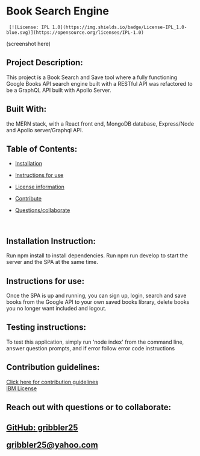 # Book Search Engine

     [![License: IPL 1.0](https://img.shields.io/badge/License-IPL_1.0-blue.svg)](https://opensource.org/licenses/IPL-1.0)

(screenshot here)

## Project Description:

This project is a Book Search and Save tool where a fully functioning Google Books API search engine built with a RESTful API was refactored to be a GraphQL API built with Apollo Server.
</br>

## Built With:

the MERN stack, with a React front end, MongoDB database, Express/Node and Apollo server/Graphql API.

## Table of Contents:

- <a href="#install">Installation</a>

- <a href="#inst">Instructions for use</a>

- <a href="#cont">License information</a>

- <a href="#cont">Contribute</a>

- <a href="#coll">Questions/collaborate </a>

 </br>

<h2 id="install"> Installation Instruction:</h2>
  Run npm install to install dependencies.
Run npm run develop to start the server and the SPA at the same time.

  </br>
  <h2 id="inst"> Instructions for use:</h2>
 Once the SPA is up and running, you can sign up, login, search and save books from the Google API to your own saved books library, delete books you no longer want included and logout.
  </br>

  <h2 id="test"> Testing instructions:</h2>
  To test this application, simply run 'node index' from the command line, answer question prompts, and if error follow error code instructions

  </br>

 <h2 id="cont"> Contribution guidelines:</h2>
  <a href="https://www.contributor-covenant.org">  Click here for contribution guidelines </a>
  </br>
  <a href="https://opensource.org/licenses/IPL-1.0">IBM License</a>
  
  </br>

  <footer>
  <h2 id="coll"> Reach out with questions or to collaborate:<h2>

<a href="https://github.com/gribbler25">GitHub: gribbler25</a>

<a href="mailto:gribbler25@yahoo.com">gribbler25@yahoo.com</a>

  </footer>
